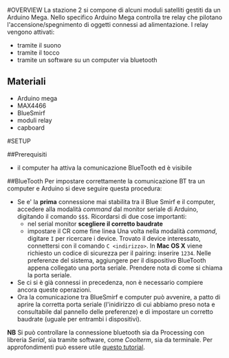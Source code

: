 #OVERVIEW
La stazione 2 si compone di alcuni moduli satelliti gestiti da un Arduino Mega.
Nello specifico Arduino Mega controlla tre relay che pilotano l'accensione/spegnimento di oggetti connessi ad alimentazione.
I relay vengono attivati: 
* tramite il suono
* tramite il tocco
* tramite un software su un computer via bluetooth

## Materiali
* Arduino mega
* MAX4466
* BlueSmirf
* moduli relay
* capboard

#SETUP

##Prerequisiti
* il computer ha attiva la comunicazione BlueTooth ed è visibile

##BlueTooth
Per impostare correttamente la comunicazione BT tra un computer e Arduino si deve seguire questa procedura:
* Se e' la **prima** connessione mai stabilita tra il Blue Smirf e il computer, accedere alla modalità _command_ dal monitor seriale di Arduino, digitando il comando `$$$`. 
  Ricordarsi di due cose importanti:
	+ nel serial monitor **scegliere il corretto baudrate**
	+ impostare il CR come fine linea
  Una volta nella modalità _command_, digitare `I` per ricercare i device. Trovato il device interessato, connettersi con il comando `C <indirizzo>`.
  In **Mac OS X** viene richiesto un codice di sicurezza per il pairing: inserire `1234`.
  Nelle preferenze del sistema, aggiungere per il dispositivo BlueTooth appena collegato una porta seriale. Prendere nota di come si chiama la porta seriale.
* Se ci si è già connessi in precedenza, non è necessario compiere ancora queste operazioni.
* Ora la comunicazione tra BlueSmirf e computer può avvenire, a patto di aprire la corretta porta seriale (l'inidirizzo di cui abbiamo preso nota e consultabile dal pannello delle preferenze) e di impostare un corretto baudrate (uguale per entrambi i dispositivi).

**NB**
Si può controllare la connessione bluetooth sia da Processing con libreria _Serial_, sia tramite software, come _Coolterm_, sia da terminale.
Per approfondimenti può essere utile [questo tutorial](https://learn.sparkfun.com/tutorials/terminal-basics/command-line-windows-mac-linux). 
